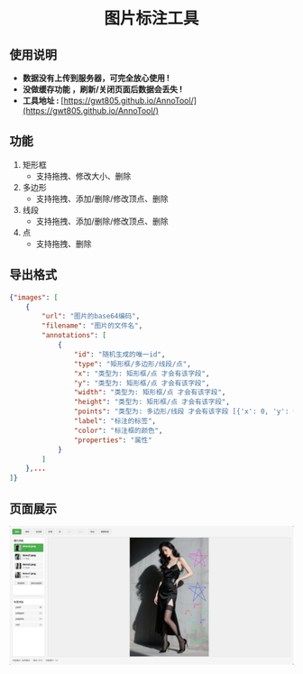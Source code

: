 # <div align=center>图片标注工具</div>

## 使用说明
 - <b>数据没有上传到服务器，可完全放心使用 !</b>
 - <b>没做缓存功能 ，刷新/关闭页面后数据会丢失 !</b>
 - <b>工具地址 : </b>[https://gwt805.github.io/AnnoTool/](https://gwt805.github.io/AnnoTool/)

## 功能
1. 矩形框
    - 支持拖拽、修改大小、删除
2. 多边形
    - 支持拖拽、添加/删除/修改顶点、删除
3. 线段
    - 支持拖拽、添加/删除/修改顶点、删除
4. 点
    - 支持拖拽、删除

## 导出格式
```json
{"images": [
    {
        "url": "图片的base64编码",
        "filename": "图片的文件名",
        "annotations": [
            {
                "id": "随机生成的唯一id",
                "type": "矩形框/多边形/线段/点",
                "x": "类型为: 矩形框/点 才会有该字段",
                "y": "类型为: 矩形框/点 才会有该字段",
                "width": "类型为: 矩形框/点 才会有该字段",
                "height": "类型为: 矩形框/点 才会有该字段",
                "points": "类型为: 多边形/线段 才会有该字段 [{'x': 0, 'y': 0}...]",
                "label": "标注的标签",
                "color": "标注框的颜色",
                "properties": "属性"
            }
        ]
    },...
]}
```
## 页面展示
![demo](demo.png)